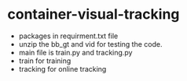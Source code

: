 ﻿# container-visual-tracking
- packages in requirment.txt file
- unzip the bb_gt and vid for testing the code.
- main file is train.py and tracking.py
- train for training
- tracking for online tracking
